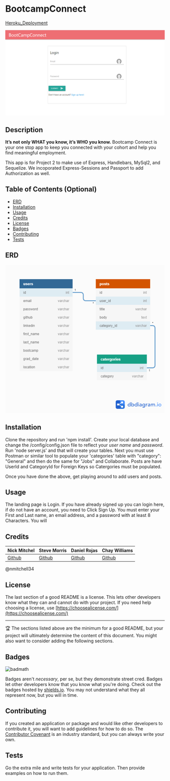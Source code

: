 # BootcampConnect
[Heroku_Deployment](https://git-bootcamp-connect.herokuapp.com/)



![login_screen](/public/Assets/login_screen.png)

## Description 

**It’s not only WHAT you know, it’s WHO you know.**  Bootcamp Connect is your one stop app to keep you connected with your cohort and help you find meaningful employment.

This app is for Project 2 to make use of Express, Handlebars, MySql2, and Sequelize.  We incoporated Express-Sessions and Passport to add Authorization as well.

## Table of Contents (Optional)

* [ERD](#erd)
* [Installation](#installation)
* [Usage](#usage)
* [Credits](#credits)
* [License](#license)
* [Badges](#badges)
* [Contributing](#contributing)
* [Tests](#tests)


## ERD

![bcc_erd](/public/Assets/BCC.png)

## Installation

Clone the repository and run 'npm install'.  Create your local database and change the /config/config.json file to reflect your _user name_ and _password_.  Run 'node server.js' and that will create your tables.  Next you must use Postman or similar tool to populate your 'categories' table with "category": "General" and then do the same for "Jobs" and Collaborate.  Posts are have UserId and CategoryId for Foreign Keys so Catergories must be populated.

Once you have done the above, get playing around to add users and posts.

## Usage 

The landing page is Login.  If you have already signed up you can login here, if do not have an account, you need to Click Sign Up.  You must enter your First and Last name, an email address, and a password with at least 8 Characters. You will  


## Credits

Nick Mitchel | Steve Morris | Daniel Rojas | Chay Williams
------------ | ------------- | ------------ | -------------
[Github]() | [Github]() | [Github]() | [Github]()

@nmitchell34



## License

The last section of a good README is a license. This lets other developers know what they can and cannot do with your project. If you need help choosing a license, use [https://choosealicense.com/](https://choosealicense.com/)


---

🏆 The sections listed above are the minimum for a good README, but your project will ultimately determine the content of this document. You might also want to consider adding the following sections.

## Badges

![badmath](https://img.shields.io/github/languages/top/nielsenjared/badmath)

Badges aren't _necessary_, per se, but they demonstrate street cred. Badges let other developers know that you know what you're doing. Check out the badges hosted by [shields.io](https://shields.io/). You may not understand what they all represent now, but you will in time.


## Contributing

If you created an application or package and would like other developers to contribute it, you will want to add guidelines for how to do so. The [Contributor Covenant](https://www.contributor-covenant.org/) is an industry standard, but you can always write your own.

## Tests

Go the extra mile and write tests for your application. Then provide examples on how to run them.

